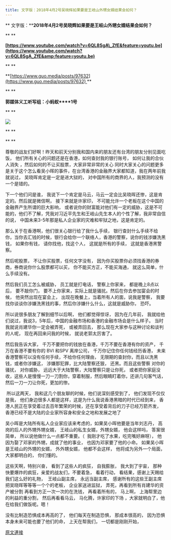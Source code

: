 ```yaml
---
title: 文字版：2018年4月2号吴晓辉如果要是王岐山外甥女婿结果会如何？
---
```


**
文字版：****2018年4月2号吴晓辉如果要是王岐山外甥女婿结果会如何？**



**
**



**[https://www.youtube.com/watch?v=6QL8SgA\_ZfE&feature=youtu.be](https://www.youtube.com/watch?v=6QL8SgA_ZfE&amp;feature=youtu.be)**

**
**


**[https://www.guo.media/posts/97632](https://www.guo.media/posts/97632) **




**
**



**郭媒体义工听写组：小蚂蚁****1号**

**
**

[![](https://2.bp.blogspot.com/-r3O2hken3yE/WsLIb9SjTnI/AAAAAAAAC5c/wIanpLLorJATt8lWnXmzrOrBjNf95EPLwCLcBGAs/s400/0402-1.PNG)](https://2.bp.blogspot.com/-r3O2hken3yE/WsLIb9SjTnI/AAAAAAAAC5c/wIanpLLorJATt8lWnXmzrOrBjNf95EPLwCLcBGAs/s1600/0402-1.PNG)

**
**



**
**



尊敬的战友们好啊！昨天和前天分别我和国内来的朋友还有台湾的朋友分别见面吃饭， 他们所有关心的问题还是在香港，如何查封我的银行账号， 如何让我的合伙人消失 ，然后如何的不让买股票，大家非常非常的关心 同时大家关心的问题更多是关于这个怎么看吴小晖的事件，在台湾香港的金融界大家都知道，我在两年前我就说过， 吴晓晖肯定是一定是进大狱的， 对中国所有的商界的人，我预测的没有一个是错的。








下一个他们问是谁， 我说下一个肯定是马云，马云一定会比吴晓晖还惨，这是肯定的。然后就是微信啊， 接下来就是许家印， 不可能允许一个老板在这个中国的金融界产生所谓的巨大影响， 或者说你的财富能对他们有一定的威胁，这是不可能的，他们不了解，凭我对习近平先生和王岐山先生本人的个性了解，我非常自信的说， 中国未来3-5年那是私人企业家的灾难和牢狱之地，这是肯定的。








那么关于在香港啊，他们很关心银行给了我什么手续， 银行查封什么手续不给你，当你去汇钱的时候，银行会给你一个联络人，香港的警察，说你的钱涉嫌洗黑钱， 如果你有钱， 请你找他，找这个人， 这就是所有的手续， 这就是香港黑警察。








然后呢股票， 不让你买股票，任何文字没有， 因为你买股票你必须找香港的券商，券商说你什么股票都可以买， 你不能买方正，不能买海通， 就这么简单，什么手续没有。



然后我们员工怎么被威胁， 员工就是打电话， 警察上你家来， 都是晚上8点以后， 要不敲你门， 要不上你家来，实际上就是骚扰。然后在你去参加宴会的时候， 他突然出现在宴会上， 出现在晚餐上，当着所有人的面，说我是警察， 我要找你谈谈你涉嫌洗黑钱的事，然后你涉嫌什么什么，这就是威胁你， 恐吓。








所以说很多朋友了解到细节以后啊， 他们都觉得惊讶， 因为在几年前， 我就给他们说过，我说3，5年后，中国的金融市场和香港的金融市场会是什么样子。 当时我就说肖建华你一定会被弄死， 或被弄回去， 那么现在大家参与这种讨论和谈判的人呢， 现在再回来问我的时候， 就说老郭太厉害了。








然后我告诉大家， 千万不要把你的钱放在香港，千万不要在香港有你的资产， 千万在香港不要有你的 BVI 和SPV 离岸公司， 千万你记住你任何钱经历香港， 未来香港警察可以没有任何手续，不给你任何理由， 无限期的查封你，而且以洗黑钱，或者你涉嫌这， 涉嫌那犯罪，比大陆警察还狠， 还黑。而且这些警察 对你的骚扰， 对你威胁， 远远大于大陆警察，大陆警察只是让你死， 或者把你家庭没收，这些人是慢慢一刀一刀割你，穿着制服，然后眼睛盯着你，还讲几句客气话， 然后一刀一刀让你死，更加的惨。



 所以这两天， 我和这几个朋友聊的时候，他们说深刻感受到了， 他们发现不仅仅是我， 他们身边很多人都是这样，这是为什么我说香港黑暗的时代已经到来， 香港人民正在享受着过去百年繁荣的时候，还在享受着背后的刀子已经万箭齐发， 香港已经不是大陆的企业家所容身和安全之地和发展之地了








吴小晖是大陆所有私人企业家应该来考虑的，如果吴小晖他要是当年刘志丹， 高岗的后人的外甥外甥女婿， 王岐山的私生女婿，外甥女婿， 他会这样吗， 答案很简单， 所以说他做什么一点都不重要。（  我刚才吃了水果，吃完嘴好麻呀）， 他因为娶了邓家的外甥，成就了他的事业， 也因为邓家要了他的小命。 如果吴小晖是王岐山的外甥的女婿， 外外甥女婿， 他都不会这样， 他将成为另外一个局面， 大家都明白的， 你们懂的。








这些天啊，特别兴奋， 看到了这些人的疯狂， 自我膨胀， 我大到了宇宙， 那种快要爆炸的疯狂，亲爱的战友们，不要着急， 看着行动， 看结果，感谢上天赐给我们这么好的礼物，  王岐山副主席， 永远当副主席， 感谢所有的这些王副主席把吴晓晖等等等一个个的老板， 企业家送进监狱， 弄死，再看到所有肖建华的资产被分割 再看到方正一次一次的在洗钱， 再看着所有的， 马上啊， 上海帮里边的利益的重分割， 然后再看看马云， 马化腾，许家印的下场 ，大家就明白了，他在给我们做饭呢。嗯！








没有比制造恐惧成本再高的了， 他们每天在制造恐惧， 那成本很高的， 因为恐惧本身未来可能也要了他们的命， 上天在帮我们， 一切都是刚刚开始，

[原文連接](http://littleantvoice.blogspot.com/2018/04/201842.html)